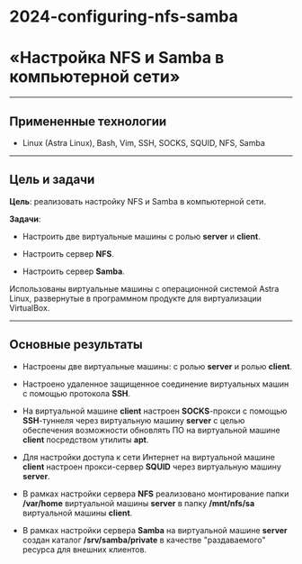 # 2024-configuring-nfs-samba

# **«Настройка NFS и Samba в компьютерной сети»**

---

## **Примененные технологии**

* Linux (Astra Linux), Bash, Vim, SSH, SOCKS, SQUID, NFS, Samba

---

## **Цель и задачи**

**Цель**: реализовать настройку NFS и Samba в компьютерной сети.

**Задачи**:

- Настроить две виртуальные машины с ролью **server** и **client**.

- Настроить сервер **NFS**.

- Настроить сервер **Samba**.

Использованы виртуальные машины с операционной системой Astra Linux, развернутые в программном продукте для виртуализации VirtualBox.

---

## **Основные результаты**

* Настроены две виртуальные машины: с ролью **server** и ролью **client**.

* Настроено удаленное защищенное соединение виртуальных машин с помощью протокола **SSH**.

* На виртуальной машине **client** настроен **SOCKS**-прокси с помощью **SSH**-туннеля через виртуальную машину **server** с целью обеспечения возможности обновлять ПО на виртуальной машине **client** посредством утилиты **apt**.

* Для настройки доступа к сети Интернет на виртуальной машине **client** настроен прокси-сервер **SQUID** через виртуальную машину **server**.

* В рамках настройки сервера **NFS** реализовано монтирование папки **/var/home** виртуальной машины **server** в папку **/mnt/nfs/sa** виртуальной машины **client**.

* В рамках настройки сервера **Samba** на виртуальной машине **server** создан каталог **/srv/samba/private** в качестве "раздаваемого" ресурса для внешних клиентов. 
